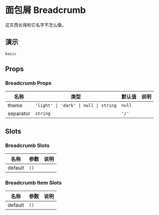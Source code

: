# 面包屑 Breadcrumb
这东西长得和它名字不怎么像。
## 演示
```demo
basic
```
## Props
### Breadcrumb Props
|名称|类型|默认值|说明|
|-|-|-|-|
|theme|`'light' \| 'dark' \| null \| string`|`null`||
|separator|`string`|`'/'`||

## Slots
### Breadcrumb Slots
|名称|参数|说明|
|-|-|-|
|default|`()`||

### Breadcrumb Item Slots
|名称|参数|说明|
|-|-|-|
|default|`()`||
